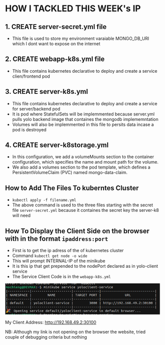 # HOW I TACKLED THIS WEEK's IP

## 1. CREATE server-secret.yml file

- This file is used to store my environment varaiable MONGO_DB_URI which I dont want to expose on the internet

## 2. CREATE webapp-k8s.yml file

- This file contains kubernetes declarative to deploy and create a service clien/frontend pod

## 3. CREATE server-k8s.yml

- This file contains kubernetes declarative to deploy and create a service for server/backend pod
- It is pod where StatefulSets will be implemmented because server.yml pulls yolo backend image that containes the mongodb implememntation
- Volumes will also be implemmented in this file to persits data incase a pod is destroyed

## 4. CREATE server-k8storage.yml

- In this configuration, we add a volumeMounts section to the container configuration, which specifies the name and mount path for the volume.
- We also add a volumes section to the pod template, which defines a PersistentVolumeClaim (PVC) named mongo-data-claim.

## How to Add The Files To kuberntes Cluster

- `kubectl apply -f filename.yml`
- The above command is used to the three files starting with the secret file `server-secret.yml` because it containes the secret key the server-k8 will need

## How To Display the Client Side on the browser with in the format `ipaddress:port`

- First is to get the ip adress of the of kubernetes cluster
- Command `kubectl get node -o wide`
- This will prompt INTERNAL-IP of the minikube
- It is this ip that get prepended to the nodePort declared as in yolo-client service
- The Service Client Code is in the `webapp-k8s.yml`

![Website Link](./link.png)

My Client Address: http://192.168.49.2:30100

NB: Although my link is not opening on the browser the website, tried couple of debugging criteria but nothing
